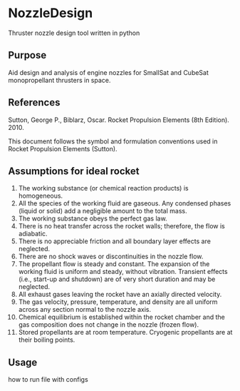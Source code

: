 # NozzleDesign
Thruster nozzle design tool written in python

## Purpose
Aid design and analysis of engine nozzles for SmallSat and CubeSat monopropellant thrusters in space.

## References 
Sutton, George P., Biblarz, Oscar. Rocket Propulsion Elements (8th Edition). 2010.

This document follows the symbol and formulation conventions used in 
Rocket Propulsion Elements (Sutton).

## Assumptions for ideal rocket
1.    The working substance (or chemical reaction products) is homogeneous.
2.    All the species of the working fluid are gaseous. Any condensed phases (liquid or solid) add a negligible amount to the total mass.
3.    The working substance obeys the perfect gas law.
4.    There is no heat transfer across the rocket walls; therefore, the flow is adiabatic.
5.    There is no appreciable friction and all boundary layer effects are neglected.
6.    There are no shock waves or discontinuities in the nozzle flow.
7.    The propellant flow is steady and constant. The expansion of the working fluid is uniform and steady, without vibration. Transient effects (i.e., start-up and shutdown) are of very short duration and may be neglected.
8.    All exhaust gases leaving the rocket have an axially directed velocity.
9.    The gas velocity, pressure, temperature, and density are all uniform across any section normal to the nozzle axis.
10.   Chemical equilibrium is established within the rocket chamber and the gas composition does not change in the nozzle (frozen flow).
11.   Stored propellants are at room temperature. Cryogenic propellants are at their boiling points.

## Usage
how to run file with configs
